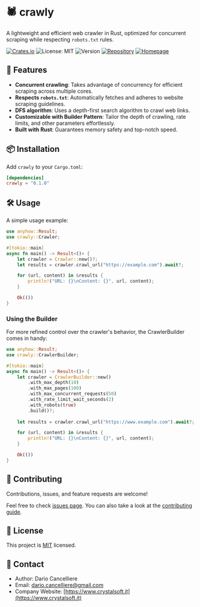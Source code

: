 # 🕷️ crawly

A lightweight and efficient web crawler in Rust, optimized for concurrent scraping while respecting `robots.txt` rules.

[![Crates.io](https://img.shields.io/crates/v/crawly.svg)](https://crates.io/crates/crawly)
![License: MIT](https://img.shields.io/badge/License-MIT-blue.svg)
![Version](https://img.shields.io/badge/version-0.1.0-green)
[![Repository](https://img.shields.io/badge/github-repository-orange)](https://github.com/CrystalSoft/crawly)
[![Homepage](https://img.shields.io/badge/homepage-crystalsoft-brightgreen)](https://www.crystalsoft.it)

## 🚀 Features

- **Concurrent crawling**: Takes advantage of concurrency for efficient scraping across multiple cores.
- **Respects `robots.txt`**: Automatically fetches and adheres to website scraping guidelines.
- **DFS algorithm**: Uses a depth-first search algorithm to crawl web links.
- **Customizable with Builder Pattern**: Tailor the depth of crawling, rate limits, and other parameters effortlessly.
- **Built with Rust**: Guarantees memory safety and top-notch speed.

## 📦 Installation

Add `crawly` to your `Cargo.toml`:

```toml
[dependencies]
crawly = "0.1.0"
```

## 🛠️ Usage

A simple usage example:

```rust
use anyhow::Result;
use crawly::Crawler;

#[tokio::main]
async fn main() -> Result<()> {
    let crawler = Crawler::new()?;
    let results = crawler.crawl_url("https://example.com").await?;

    for (url, content) in &results {
        println!("URL: {}\nContent: {}", url, content);
    }

    Ok(())
}
```

### Using the Builder

For more refined control over the crawler's behavior, the CrawlerBuilder comes in handy:

```rust
use anyhow::Result;
use crawly::CrawlerBuilder;

#[tokio::main]
async fn main() -> Result<()> {
    let crawler = CrawlerBuilder::new()
        .with_max_depth(10)
        .with_max_pages(100)
        .with_max_concurrent_requests(50)
        .with_rate_limit_wait_seconds(2)
        .with_robots(true)
        .build()?;
    
    let results = crawler.crawl_url("https://www.example.com").await?;

    for (url, content) in &results {
        println!("URL: {}\nContent: {}", url, content);
    }

    Ok(())
}
```

## 🤝 Contributing

Contributions, issues, and feature requests are welcome!

Feel free to check [issues page](https://github.com/CrystalSoft/crawly/issues). You can also take a look at the [contributing guide](CONTRIBUTING.md).

## 📝 License

This project is [MIT](LICENSE) licensed.

## 💌 Contact

- Author: Dario Cancelliere
- Email: dario.cancelliere@gmail.com
- Company Website: [https://www.crystalsoft.it](https://www.crystalsoft.it)
